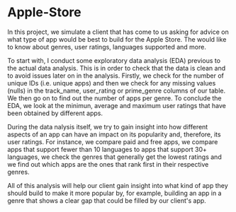 # Apple-Store
In this project, we simulate a client that has come to us asking for advice on what type of app would be best to build for the Apple Store. The would like to know about genres, user ratings, languages supported and more.

To start with, I conduct some exploratory data analysis (EDA) previous to the actual data analysis. This is in order to check that the data is clean and to avoid issues later on in the analysis. Firstly, we check for the number of unique IDs (i.e. unique apps) and then we check for any missing values (nulls) in the track_name, user_rating or prime_genre columns of our table. We then go on to find out the number of apps per genre. To conclude the EDA, we look at the minimun, average and maximum user ratings that have been obtained by different apps.

During the data nalysis itself, we try to gain insight into how different aspects of an app can have an impact on its popularity and, therefore, its user ratings. For instance, we compare paid and free apps, we compare apps that support fewer than 10 languages to apps that support 30+ languages, we check the genres that generally get the lowest ratings and we find out which apps are the ones that rank first in their respective genres. 

All of this analysis will help our client gain insight into what kind of app they should build to make it more popular by, for example, building an app in a genre that shows a clear gap that could be filled by our client's app. 

